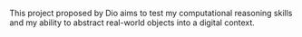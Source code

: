 This project proposed by Dio aims to test my computational reasoning skills and my ability to abstract real-world objects into a digital context.
